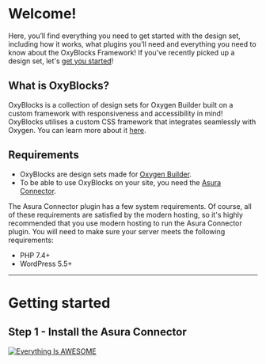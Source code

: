 # Welcome!
Here, you’ll find everything you need to get started with the design set, including how it works, what plugins you’ll need and everything you need to know about the OxyBlocks Framework! If you've recently picked up a design set, let's [get you started]()!

## What is OxyBlocks?
OxyBlocks is a collection of design sets for Oxygen Builder built on a custom framework with responsiveness and accessibility in mind! OxyBlocks utilises a custom CSS framework that integrates seamlessly with Oxygen. You can learn more about it [here](framework.md).

## Requirements
- OxyBlocks are design sets made for [Oxygen Builder](https://oxygenbuilder.com/).
- To be able to use OxyBlocks on your site, you need the [Asura Connector](https://wordpress.org/plugins/asura-connector/).

The Asura Connector plugin has a few system requirements. Of course, all of these requirements are satisfied by the modern hosting, so it's highly recommended that you use modern hosting to run the Asura Connector plugin.
You will need to make sure your server meets the following requirements:
- PHP 7.4+
- WordPress 5.5+

---

# Getting started

## Step 1 - Install the Asura Connector
[![Everything Is AWESOME](https://img.youtube.com/vi/StTqXEQ2l-Y/0.jpg)](https://www.youtube.com/watch?v=StTqXEQ2l-Y "Everything Is AWESOME")

